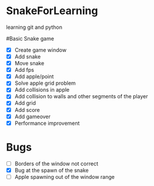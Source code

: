 # SnakeForLearning
learning git and python

#Basic Snake game

- [x] Create game window
- [x] Add snake
- [x] Move snake
- [x] Add fps
- [x] Add apple/point
- [x] Solve apple grid problem
- [x] Add collisions in apple
- [x] Add collision to walls and other segments of the player
- [x] Add grid
- [x] Add score
- [x] Add gameover
- [x] Performance improvement

# Bugs

- [ ] Borders of the window not correct
- [x] Bug at the spawn of the snake
- [ ] Apple spawning out of the window range
